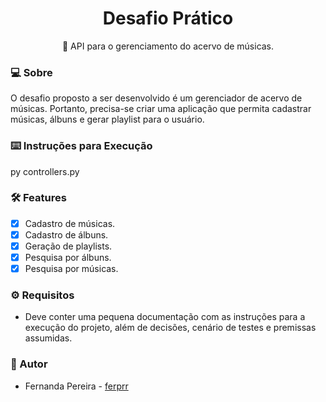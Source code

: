 <h1 align="center">Desafio Prático</h1>

<p align="center">🚀 API para o gerenciamento do acervo de músicas. </p>

### 💻 Sobre 

O desafio proposto a ser desenvolvido é um gerenciador de acervo de músicas. Portanto, precisa-se criar uma aplicação que permita cadastrar músicas, álbuns e gerar playlist para o usuário.

### ⌨️ Instruções para Execução 

py controllers.py

### 🛠 Features

- [X] Cadastro de músicas.
- [X] Cadastro de álbuns.
- [X] Geração de playlists.
- [X] Pesquisa por álbuns.
- [X] Pesquisa por músicas.

### ⚙️ Requisitos

- Deve conter uma pequena documentação com as instruções para a execução do projeto, além de decisões, cenário de testes e premissas assumidas.

### :bust_in_silhouette: Autor

* Fernanda Pereira - [ferprr](https://github.com/ferprr)